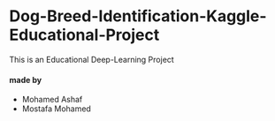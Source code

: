 # Dog-Breed-Identification-Kaggle-Educational-Project
This is an Educational Deep-Learning Project
<h4>made by</h4>
<ul>
<li>Mohamed Ashaf</li>
<li>Mostafa Mohamed </li>
</ul>